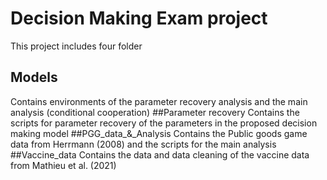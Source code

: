 # Decision Making Exam project
This project includes four folder
## Models
Contains environments of the parameter recovery analysis and the main analysis (conditional cooperation)
##Parameter recovery 
Contains the scripts for parameter recovery of the parameters in the proposed decision making model
##PGG_data_&_Analysis 
Contains the Public goods game data from Herrmann (2008) and the scripts for the main analysis
##Vaccine_data
Contains the data and data cleaning of the vaccine data from Mathieu et al. (2021)
 
